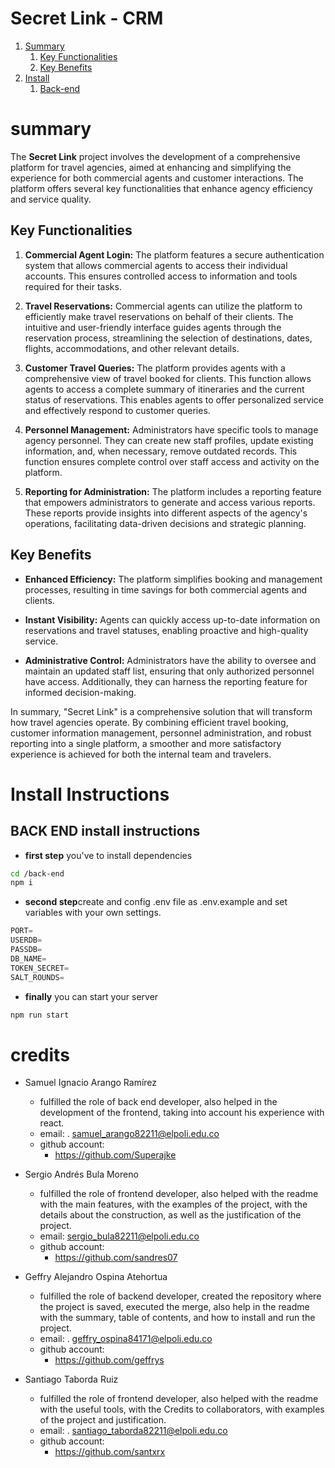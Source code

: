 # Secret Link - CRM

1. [Summary](#summary)
    1. [Key Functionalities](##key-functionalities)
    2. [Key Benefits](#key-benefits)
2. [Install](#install-instructions)
    1. [Back-end](#back-end-install-instructions)

# summary

The **Secret Link** project involves the development of a comprehensive platform for travel agencies, aimed at enhancing and simplifying the experience for both commercial agents and customer interactions. The platform offers several key functionalities that enhance agency efficiency and service quality.

## Key Functionalities

1. **Commercial Agent Login:** The platform features a secure authentication system that allows commercial agents to access their individual accounts. This ensures controlled access to information and tools required for their tasks.

2. **Travel Reservations:** Commercial agents can utilize the platform to efficiently make travel reservations on behalf of their clients. The intuitive and user-friendly interface guides agents through the reservation process, streamlining the selection of destinations, dates, flights, accommodations, and other relevant details.

3. **Customer Travel Queries:** The platform provides agents with a comprehensive view of travel booked for clients. This function allows agents to access a complete summary of itineraries and the current status of reservations. This enables agents to offer personalized service and effectively respond to customer queries.

4. **Personnel Management:** Administrators have specific tools to manage agency personnel. They can create new staff profiles, update existing information, and, when necessary, remove outdated records. This function ensures complete control over staff access and activity on the platform.

5. **Reporting for Administration:** The platform includes a reporting feature that empowers administrators to generate and access various reports. These reports provide insights into different aspects of the agency's operations, facilitating data-driven decisions and strategic planning.

## Key Benefits

- **Enhanced Efficiency:** The platform simplifies booking and management processes, resulting in time savings for both commercial agents and clients.

- **Instant Visibility:** Agents can quickly access up-to-date information on reservations and travel statuses, enabling proactive and high-quality service.

- **Administrative Control:** Administrators have the ability to oversee and maintain an updated staff list, ensuring that only authorized personnel have access. Additionally, they can harness the reporting feature for informed decision-making.

In summary, "Secret Link" is a comprehensive solution that will transform how travel agencies operate. By combining efficient travel booking, customer information management, personnel administration, and robust reporting into a single platform, a smoother and more satisfactory experience is achieved for both the internal team and travelers.

# Install Instructions
## BACK END install instructions
- **first step** you've to install dependencies
```bash
cd /back-end
npm i
```
- **second step**create and config .env file as .env.example and set variables with your own settings.
```js
PORT=
USERDB=
PASSDB=
DB_NAME=
TOKEN_SECRET=
SALT_ROUNDS=
```
- **finally** you can start your server
```bash
npm run start 
```
# credits

- Samuel Ignacio Arango Ramírez
  - fulfilled the role of back end developer, also helped in the development of the frontend, taking into account
		his experience with react.
  - email:
			. samuel_arango82211@elpoli.edu.co
  - github account:
     - https://github.com/Superajke

- Sergio Andrés Bula Moreno
   - fulfilled the role of frontend developer, also helped with the readme with the main features, with
		the examples of the project, with the details about the construction, as well as the justification of the project.
   - email:
		   sergio_bula82211@elpoli.edu.co
   - github account:
      - https://github.com/sandres07

- Geffry Alejandro Ospina Atehortua
  - fulfilled the role of backend developer, created the repository where the project is saved, executed the merge,
     		also help in the readme with the summary, table of contents, and how to install and run the project.
  - email:
			. geffry_ospina84171@elpoli.edu.co
  - github account:
    - https://github.com/geffrys
    
- Santiago Taborda Ruiz
  - fulfilled the role of frontend developer, also helped with the readme with the useful tools, with the
	Credits to collaborators, with examples of the project and justification.
  - email:
		. santiago_taborda82211@elpoli.edu.co
  - github account:
    - https://github.com/santxrx

